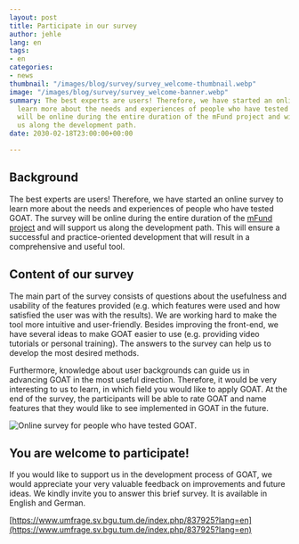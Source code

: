 ```yaml
---
layout: post
title: Participate in our survey
author: jehle
lang: en
tags:
- en
categories:
- news
thumbnail: "/images/blog/survey/survey_welcome-thumbnail.webp"
image: "/images/blog/survey/survey_welcome-banner.webp"
summary: The best experts are users! Therefore, we have started an online survey to
  learn more about the needs and experiences of people who have tested GOAT. The survey
  will be online during the entire duration of the mFund project and will support
  us along the development path.
date: 2030-02-18T23:00:00+00:00

---
```

## Background

The best experts are users! Therefore, we have started an online survey to learn more about the needs and experiences of people who have tested GOAT. The survey will be online during the entire duration of the [mFund project](../../../../2020/01/07/mFund/) and will support us along the development path. This will ensure a successful and practice-oriented development that will result in a comprehensive and useful tool.

## Content of our survey

The main part of the survey consists of questions about the usefulness and usability of the features provided (e.g. which features were used and how satisfied the user was with the results). We are working hard to make the tool more intuitive and user-friendly. Besides improving the front-end, we have several ideas to make GOAT easier to use (e.g. providing video tutorials or personal training). The answers to the survey can help us to develop the most desired methods.

Furthermore, knowledge about user backgrounds can guide us in advancing GOAT in the most useful direction. Therefore, it would be very interesting to us to learn, in which field you would like to apply GOAT. At the end of the survey, the participants will be able to rate GOAT and name features that they would like to see implemented in GOAT in the future.

![Online survey for people who have tested GOAT.](/images/blog/survey/survey_welcome.png "GOAT Online Survey")

## You are welcome to participate!

If you would like to support us in the development process of GOAT, we would appreciate your very valuable feedback on improvements and future ideas. We kindly invite you to answer this brief survey. It is available in English and German.

[https://www.umfrage.sv.bgu.tum.de/index.php/837925?lang=en](https://www.umfrage.sv.bgu.tum.de/index.php/837925?lang=en)